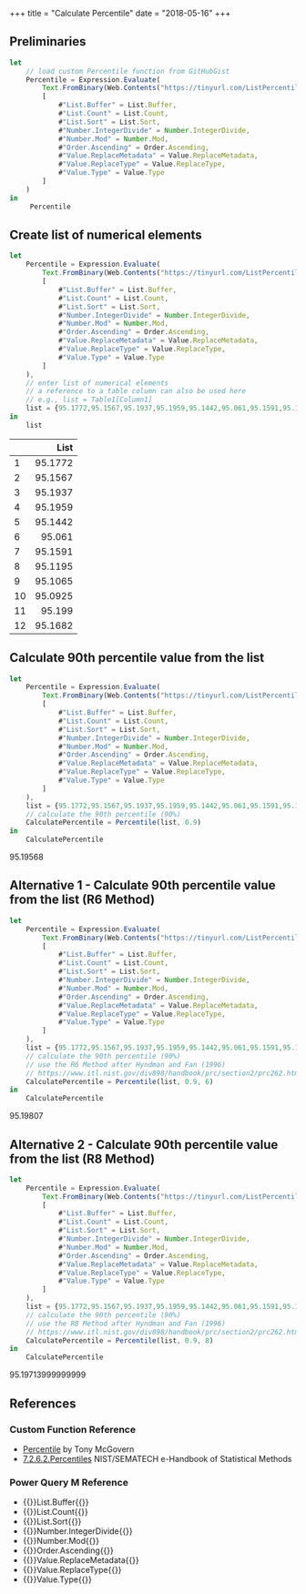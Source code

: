 +++
title = "Calculate Percentile"
date = "2018-05-16"
+++

## Preliminaries
```javascript
let
    // load custom Percentile function from GitHubGist
    Percentile = Expression.Evaluate(
        Text.FromBinary(Web.Contents("https://tinyurl.com/ListPercentile")),
        [
            #"List.Buffer" = List.Buffer,
            #"List.Count" = List.Count,
            #"List.Sort" = List.Sort,
            #"Number.IntegerDivide" = Number.IntegerDivide,
            #"Number.Mod" = Number.Mod,
            #"Order.Ascending" = Order.Ascending,
            #"Value.ReplaceMetadata" = Value.ReplaceMetadata,
            #"Value.ReplaceType" = Value.ReplaceType,
            #"Value.Type" = Value.Type
        ]
    )
in
     Percentile
```

## Create list of numerical elements
```javascript
let
    Percentile = Expression.Evaluate(
        Text.FromBinary(Web.Contents("https://tinyurl.com/ListPercentile")),
        [
            #"List.Buffer" = List.Buffer,
            #"List.Count" = List.Count,
            #"List.Sort" = List.Sort,
            #"Number.IntegerDivide" = Number.IntegerDivide,
            #"Number.Mod" = Number.Mod,
            #"Order.Ascending" = Order.Ascending,
            #"Value.ReplaceMetadata" = Value.ReplaceMetadata,
            #"Value.ReplaceType" = Value.ReplaceType,
            #"Value.Type" = Value.Type
        ]
    ),
    // enter list of numerical elements
    // a reference to a table column can also be used here
    // e.g., list = Table1[Column1]
    list = {95.1772,95.1567,95.1937,95.1959,95.1442,95.061,95.1591,95.1195,95.1065,95.0925,95.199,95.1682}
in
    list
```
|    |List 
|:---|-------:|
|1	 |95.1772
|2	 |95.1567
|3	 |95.1937
|4	 |95.1959
|5	 |95.1442
|6	 |95.061
|7	 |95.1591
|8	 |95.1195
|9	 |95.1065
|10	 |95.0925
|11	 |95.199
|12	 |95.1682

## Calculate 90th percentile value from the list
```javascript
let
    Percentile = Expression.Evaluate(
        Text.FromBinary(Web.Contents("https://tinyurl.com/ListPercentile")),
        [
            #"List.Buffer" = List.Buffer,
            #"List.Count" = List.Count,
            #"List.Sort" = List.Sort,
            #"Number.IntegerDivide" = Number.IntegerDivide,
            #"Number.Mod" = Number.Mod,
            #"Order.Ascending" = Order.Ascending,
            #"Value.ReplaceMetadata" = Value.ReplaceMetadata,
            #"Value.ReplaceType" = Value.ReplaceType,
            #"Value.Type" = Value.Type
        ]
    ),
    list = {95.1772,95.1567,95.1937,95.1959,95.1442,95.061,95.1591,95.1195,95.1065,95.0925,95.199,95.1682},
    // calculate the 90th percentile (90%)
    CalculatePercentile = Percentile(list, 0.9)
in
    CalculatePercentile
```
95.19568

## Alternative 1 - Calculate 90th percentile value from the list (R6 Method)
```javascript
let
    Percentile = Expression.Evaluate(
        Text.FromBinary(Web.Contents("https://tinyurl.com/ListPercentile")),
        [
            #"List.Buffer" = List.Buffer,
            #"List.Count" = List.Count,
            #"List.Sort" = List.Sort,
            #"Number.IntegerDivide" = Number.IntegerDivide,
            #"Number.Mod" = Number.Mod,
            #"Order.Ascending" = Order.Ascending,
            #"Value.ReplaceMetadata" = Value.ReplaceMetadata,
            #"Value.ReplaceType" = Value.ReplaceType,
            #"Value.Type" = Value.Type
        ]
    ),
    list = {95.1772,95.1567,95.1937,95.1959,95.1442,95.061,95.1591,95.1195,95.1065,95.0925,95.199,95.1682},
    // calculate the 90th percentile (90%)
    // use the R6 Method after Hyndman and Fan (1996)
    // https://www.itl.nist.gov/div898/handbook/prc/section2/prc262.htm
    CalculatePercentile = Percentile(list, 0.9, 6)
in
    CalculatePercentile
```
95.19807

## Alternative 2 - Calculate 90th percentile value from the list (R8 Method)
```javascript
let
    Percentile = Expression.Evaluate(
        Text.FromBinary(Web.Contents("https://tinyurl.com/ListPercentile")),
        [
            #"List.Buffer" = List.Buffer,
            #"List.Count" = List.Count,
            #"List.Sort" = List.Sort,
            #"Number.IntegerDivide" = Number.IntegerDivide,
            #"Number.Mod" = Number.Mod,
            #"Order.Ascending" = Order.Ascending,
            #"Value.ReplaceMetadata" = Value.ReplaceMetadata,
            #"Value.ReplaceType" = Value.ReplaceType,
            #"Value.Type" = Value.Type
        ]
    ),
    list = {95.1772,95.1567,95.1937,95.1959,95.1442,95.061,95.1591,95.1195,95.1065,95.0925,95.199,95.1682},
    // calculate the 90th percentile (90%)
    // use the R8 Method after Hyndman and Fan (1996)
    // https://www.itl.nist.gov/div898/handbook/prc/section2/prc262.htm
    CalculatePercentile = Percentile(list, 0.9, 8)
in
    CalculatePercentile
```
95.19713999999999

## References
### Custom Function Reference
+ [Percentile](https://gist.github.com/tonmcg/c5889375a84482f2d2862d620b6f191d) by Tony McGovern
+ [7.2.6.2.Percentiles](https://www.itl.nist.gov/div898/handbook/prc/section2/prc262.htm) NIST/SEMATECH e-Handbook of Statistical Methods

### Power Query M Reference
+ {{<urls function="list-buffer">}}List.Buffer{{</urls>}}
+ {{<urls function="list-count">}}List.Count{{</urls>}}
+ {{<urls function="list-sort">}}List.Sort{{</urls>}}
+ {{<urls function="number-integerdivide">}}Number.IntegerDivide{{</urls>}}
+ {{<urls function="number-mod">}}Number.Mod{{</urls>}}
+ {{<urls function="order-ascending">}}Order.Ascending{{</urls>}}
+ {{<urls function="value-replacemetadata">}}Value.ReplaceMetadata{{</urls>}}
+ {{<urls function="value-replacetype">}}Value.ReplaceType{{</urls>}}
+ {{<urls function="value-type">}}Value.Type{{</urls>}}